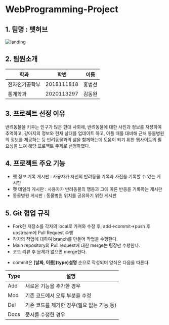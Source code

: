 # WebProgramming-Project <br/>
## 1. 팀명 : 펫허브
![landing](https://github.com/dongwan97/Pethub-webProject/assets/122766043/52b45423-3e85-4086-99fc-8cfe2c75afb2)

## 2. 팀원소개
학과|학번|이름|
---|---|---|
전자전기공학부|2018111818|홍범선|
통계학과|2020113297|김동완| 

## 3. 프로젝트 선정 이유
반려동물을 키우는 인구가 많은 현대 사회에, 반려동물에 대한 사진과 정보를 저장하여 추억하고, 강아지의 정보와 현재 상태를 업데이트 하고, 아플 때를 대비해 근처 동물병원의 정보를 제공하는 등 반려동물과의 삶을 함께하는데 도움이 되기 위한 웹사이트의 필요성을 느껴 해당 프로젝트 주제로 선정하였다.<br/>

## 4. 프로젝트 주요 기능
- 펫 정보 기록 게시판 : 사용자가 자신의 반려동물 기록과 사진을 기록할 수 있는 게시판
- 펫 데일리 게시판 : 사용자가 반려동물의 행동과 그에 따른 반응을 기록하는 게시판
- 동물병원 게시판 : 동물병원 위치를 공유하기 위한 게시판

## 5. Git 협업 규칙
- Fork한 저장소를 각자의 local로 가져와 수정 후, add->commit->push 후 upstream에 Pull Request 수행
- 각자의 작업에 대하여 branch를 만들어 작업을 수행한다.
- Main repository의 Pull request에 대한 merge는 팀장만 수행한다.
- 코드 리뷰 후 문제가 없으면 merge한다.
- <p>commit은 <b>[날짜, 이름](type)설명</b> 순으로 작성되며 양식은 다음을 따른다.</p>

Type|설명|
---|---|
Add|새로운 기능을 추가한 경우|
Mod|기존 코드에서 오류 부분을 수정|
Del|기존 코드를 제거한 경우(필요 없는 기능 등)|
Docs|문서를 수정한 경우


